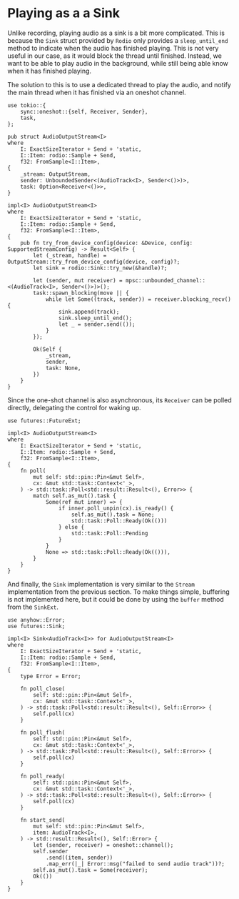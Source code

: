# Playing as a a Sink

Unlike recording, playing audio as a sink is a bit more complicated. This is because the `Sink` struct provided by `Rodio` only provides a `sleep_until_end` method to indicate when the audio has finished playing. This is not very useful in our case, as it would block the thread until finished. Instead, we want to be able to play audio in the background, while still being able know when it has finished playing.

The solution to this is to use a dedicated thread to play the audio, and notify the main thread when it has finished via an oneshot channel.

```rust,noplayground
use tokio::{
    sync::oneshot::{self, Receiver, Sender},
    task,
};

pub struct AudioOutputStream<I>
where
    I: ExactSizeIterator + Send + 'static,
    I::Item: rodio::Sample + Send,
    f32: FromSample<I::Item>,
{
    _stream: OutputStream,
    sender: UnboundedSender<(AudioTrack<I>, Sender<()>)>,
    task: Option<Receiver<()>>,
}

impl<I> AudioOutputStream<I>
where
    I: ExactSizeIterator + Send + 'static,
    I::Item: rodio::Sample + Send,
    f32: FromSample<I::Item>,
{
    pub fn try_from_device_config(device: &Device, config: SupportedStreamConfig) -> Result<Self> {
        let (_stream, handle) = OutputStream::try_from_device_config(device, config)?;
        let sink = rodio::Sink::try_new(&handle)?;

        let (sender, mut receiver) = mpsc::unbounded_channel::<(AudioTrack<I>, Sender<()>)>();
        task::spawn_blocking(move || {
            while let Some((track, sender)) = receiver.blocking_recv() {
                sink.append(track);
                sink.sleep_until_end();
                let _ = sender.send(());
            }
        });

        Ok(Self {
            _stream,
            sender,
            task: None,
        })
    }
}
```

Since the one-shot channel is also asynchronous, its `Receiver` can be polled directly, delegating the control for waking up.

```rust,noplayground
use futures::FutureExt;

impl<I> AudioOutputStream<I>
where
    I: ExactSizeIterator + Send + 'static,
    I::Item: rodio::Sample + Send,
    f32: FromSample<I::Item>,
{
    fn poll(
        mut self: std::pin::Pin<&mut Self>,
        cx: &mut std::task::Context<'_>,
    ) -> std::task::Poll<std::result::Result<(), Error>> {
        match self.as_mut().task {
            Some(ref mut inner) => {
                if inner.poll_unpin(cx).is_ready() {
                    self.as_mut().task = None;
                    std::task::Poll::Ready(Ok(()))
                } else {
                    std::task::Poll::Pending
                }
            }
            None => std::task::Poll::Ready(Ok(())),
        }
    }
}
```

And finally, the `Sink` implementation is very similar to the `Stream` implementation from the previous section. To make things simple, buffering is not implemented here, but it could be done by using the `buffer` method from the `SinkExt`.

```rust,noplayground
use anyhow::Error;
use futures::Sink;

impl<I> Sink<AudioTrack<I>> for AudioOutputStream<I>
where
    I: ExactSizeIterator + Send + 'static,
    I::Item: rodio::Sample + Send,
    f32: FromSample<I::Item>,
{
    type Error = Error;

    fn poll_close(
        self: std::pin::Pin<&mut Self>,
        cx: &mut std::task::Context<'_>,
    ) -> std::task::Poll<std::result::Result<(), Self::Error>> {
        self.poll(cx)
    }

    fn poll_flush(
        self: std::pin::Pin<&mut Self>,
        cx: &mut std::task::Context<'_>,
    ) -> std::task::Poll<std::result::Result<(), Self::Error>> {
        self.poll(cx)
    }

    fn poll_ready(
        self: std::pin::Pin<&mut Self>,
        cx: &mut std::task::Context<'_>,
    ) -> std::task::Poll<std::result::Result<(), Self::Error>> {
        self.poll(cx)
    }

    fn start_send(
        mut self: std::pin::Pin<&mut Self>,
        item: AudioTrack<I>,
    ) -> std::result::Result<(), Self::Error> {
        let (sender, receiver) = oneshot::channel();
        self.sender
            .send((item, sender))
            .map_err(|_| Error::msg("failed to send audio track"))?;
        self.as_mut().task = Some(receiver);
        Ok(())
    }
}
```
